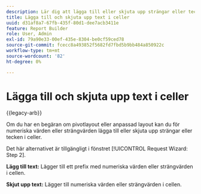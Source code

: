 ```yaml
---
description: Lär dig att lägga till eller skjuta upp strängar eller tecken i celler i begäranden om pivotlayout och anpassad layout.
title: Lägga till och skjuta upp text i celler
uuid: d31af8a7-67fb-435f-80d1-dee7acb3411e
feature: Report Builder
role: User, Admin
exl-id: 79a90e33-00ef-435e-8304-be0cf59ced78
source-git-commit: fcecc8a493852f5682fd7fbd5b9bb484a850922c
workflow-type: tm+mt
source-wordcount: '82'
ht-degree: 0%

---
```


# Lägga till och skjuta upp text i celler

{{legacy-arb}}

Om du har en begäran om pivotlayout eller anpassad layout kan du för numeriska värden eller strängvärden lägga till eller skjuta upp strängar eller tecken i celler.

Det här alternativet är tillgängligt i fönstret [!UICONTROL Request Wizard: Step 2].

**Lägg till text:** Lägger till ett prefix med numeriska värden eller strängvärden i cellen.

**Skjut upp text:** Lägger till numeriska värden eller strängvärden i cellen.
